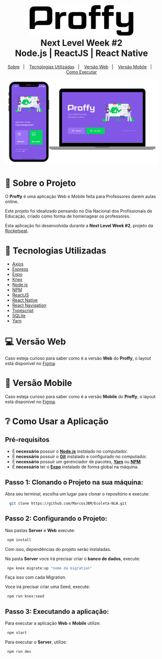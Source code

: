 <h1 align="center">
    <img alt="" src=".github/logo.svg" height="100px" />
    <br>Next Level Week #2<br/>
    Node.js | ReactJS | React Native
</h1>

<p align="center">
    <a href="#sobre">Sobre</a>&nbsp;&nbsp;&nbsp;|&nbsp;&nbsp;&nbsp;
    <a href="#tecnologias">Tecnologias Utilizadas</a>&nbsp;&nbsp;&nbsp;|&nbsp;&nbsp;&nbsp;
    <a href="#web">Versão Web</a>&nbsp;&nbsp;&nbsp;|&nbsp;&nbsp;&nbsp;
    <a href="#mobile">Versão Mobile</a>&nbsp;&nbsp;&nbsp;|&nbsp;&nbsp;&nbsp;
    <a href="#executar">Como Executar</a>
</p>

<p align="center">
    <img alt="Design do Projeto" width="650px" src=".github/designProffy.png" />
<p>

<a id="sobre"></a>

<h1>📖 Sobre o Projeto</h1>

O **Proffy** é uma aplicação Web e Mobile feita para Professores darem aulas online.

Este projeto foi idealizado pensando no Dia Nacional dos Profissionais de Educação, criado como forma de homenagear os professores.

Esta aplicação foi desenvolvida durante a **Next Level Week #2**, projeto da [Rocketseat](https://rocketseat.com.br/).

<a id="tecnologias"></a>

<h1>🔩 Tecnologias Utilizadas</h1>

- [Axios](https://github.com/axios/axios)
- [Express](https://expressjs.com/)
- [Expo](https://expo.io/)
- [Knex](http://knexjs.org/)
- [Node.js](https://nodejs.org/en/)
- [NPM](https://www.npmjs.com/)
- [ReactJS](https://reactjs.org/)
- [React Native](http://facebook.github.io/react-native/)
- [React Navigation](https://reactnavigation.org/)
- [Typescript](https://www.typescriptlang.org/)
- [SQLite](https://www.sqlite.org/)
- [Yarn](https://yarnpkg.com/)

<a id="web"></a>

<h1>💻 Versão Web</h1>

Caso esteja curioso para saber como é a versão **Web** do **Proffy**, o layout está disponivel no [Figma](https://www.figma.com/file/BsS382bNcgMHnCINzNRKSG/Proffy-Web-Copy).

<a id="mobile"></a>

<h1>📱 Versão Mobile</h1>

Caso esteja curioso para saber como é a versão **Mobile** do **Proffy**, o layout está disponivel no [Figma](https://www.figma.com/file/4wJHWknZ5fCyQxBal5bcP5/Proffy-Mobile-Copy).

<div align="center" flexDirection="row">
</div>

<a id="executar"></a>

<h1>❔ Como Usar a Aplicação</h1>

<h2><strong>Pré-requisitos</strong></h2>

- É **necessário** possuir o **[Node.js](https://nodejs.org/en/)** instalado no computador.
- É **necessário** possuir o **[Git](https://git-scm.com/)** instalado e configurado no computador.
- É **necessário** possuir um gerenciador de pacotes, **[Yarn](https://yarnpkg.com/)** ou **[NPM](https://www.npmjs.com/)**.
- É **necessário** ter o **[Expo](https://expo.io/)** instalado de forma global na máquina.

<h2>Passo 1: Clonando o Projeto na sua máquina:</h2>

Abra seu terminal, escolha um lugar para clonar o repositório e execute:

```sh
  git clone https://github.com/MarcosJBM/Ecoleta-NLW.git
```

<h2>Passo 2: Configurando o Projeto:</h2>

Nas pastas **Server** e **Web** execute:

```sh
 npm install
```

Com isso, dependências do projeto serão instaladas.

Na pasta **Server** voce irá precisar criar o **banco de dados**, execute:

```sh
 npx knex migrate:up "nome da migration"
```

Faça isso com cada Migration.

Voce irá precisar criar uma Seed, execute:

```sh
 npm run knex:seed
```

<h2>Passo 3: Executando a aplicação:</h2>

Para executar a aplicação **Web** e **Mobile** utilize:

```sh
 npm start
```

Para executar o **Server**, utilize:

```sh
 npm run dev
```
